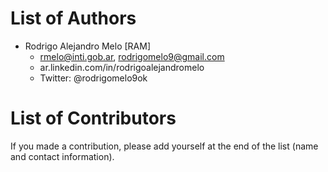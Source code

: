 # List of Authors

* Rodrigo Alejandro Melo [RAM]
  * rmelo@inti.gob.ar, rodrigomelo9@gmail.com
  * ar.linkedin.com/in/rodrigoalejandromelo
  * Twitter: @rodrigomelo9ok

# List of Contributors

If you made a contribution, please add yourself at the end of the list (name and contact information).
